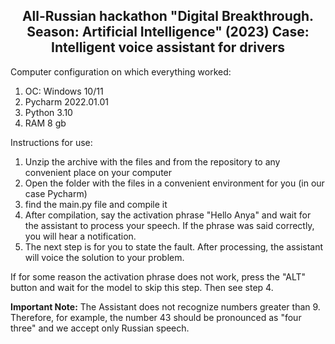 <div align='center'><h2>All-Russian hackathon "Digital Breakthrough. Season: Artificial Intelligence" (2023)
Case: Intelligent voice assistant for drivers</h2></div>

Computer configuration on which everything worked:
  1. OC: Windows 10/11
  2. Pycharm 2022.01.01
  3. Python 3.10
  4. RAM 8 gb

Instructions for use:
1. Unzip the archive with the files and from the repository to any convenient place on your computer
2. Open the folder with the files in a convenient environment for you (in our case Pycharm)
3. find the main.py file and compile it  
3. After compilation, say the activation phrase "Hello Anya" and wait for the assistant to process your speech. If the phrase was said correctly, you will hear a notification.
4. The next step is for you to state the fault. After processing, the assistant will voice the solution to your problem.

If for some reason the activation phrase does not work, press the "ALT" button and wait for the model to skip this step. Then see step 4.

**Important Note:** The Assistant does not recognize numbers greater than 9. Therefore, for example, the number 43 should be pronounced as "four three" and we accept only Russian speech.
